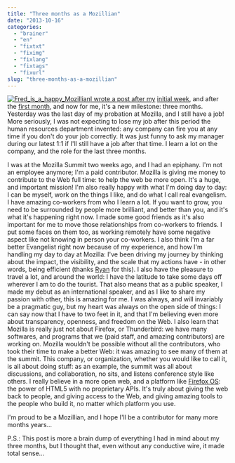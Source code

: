 ```yaml
---
title: "Three months as a Mozillian"
date: "2013-10-16"
categories: 
  - "brainer"
  - "en"
  - "fixtxt"
  - "fiximg"
  - "fixlang"
  - "fixtags"
  - "fixurl"
slug: "three-months-as-a-mozillian"
---
```


[![Fred_is_a_happy_Mozillian](images/Fred_is_a_happy_Mozillian.jpg)I wrote a post after my](http://fred.dev/content/uploads/2013/10/Fred_is_a_happy_Mozillian.jpg) [initial week](http://fred.dev/first-week-done-as-a-mozillian/), and after the [first month](https://fred.dev/one-month-as-a-firefox-os-technical-evangelist/), and now for me, it's a new milestone: three months. Yesterday was the last day of my probation at Mozilla, and I still have a job! More seriously, I was not expecting to lose my job after this period the human resources department invented: any company can fire you at any time if you don't do your job correctly. It was just funny to ask my manager during our latest 1:1 if I'll still have a job after that time. I learn a lot on the company, and the role for the last three months.

I was at the Mozilla Summit two weeks ago, and I had an epiphany. I'm not an employee anymore; I'm a paid contributor. Mozilla is giving me money to contribute to the Web full time: to help the web be more open. It's a huge, and important mission! I'm also really happy with what I'm doing day to day: I can be myself, work on the things I like, and do what I call real evangelism. I have amazing co-workers from who I learn a lot. If you want to grow, you need to be surrounded by people more brilliant, and better than you, and it's what it's happening right now. I made some good friends as it's also important for me to move those relationships from co-workers to friends. I put some faces on them too, as working remotely have some negative aspect like not knowing in person your co-workers. I also think I'm a far better Evangelist right now because of my experience, and how I'm handling my day to day at Mozilla: I've been driving my journey by thinking about the impact, the visibility, and the scale that my actions have - in other words, being efficient (thanks [Ryan](https://twitter.com/RyanStorgaard) for this). I also have the pleasure to travel a lot, and around the world: I have the latitude to take some days off wherever I am to do the tourist. That also means that as a public speaker, I made my debut as an international speaker, and as I like to share my passion with other, this is amazing for me. I was always, and will invariably be a pragmatic guy, but my heart was always on the open side of things: I can say now that I have to two feet in it, and that I'm believing even more about transparency, openness, and freedom on the Web. I also learn that Mozilla is really just not about Firefox, or Thunderbird: we have many softwares, and programs that we (paid staff, and amazing contributors) are working on. Mozilla wouldn't be possible without all the contributors, who took their time to make a better Web: it was amazing to see many of them at the summit. This company, or organization, whether you would like to call it, is all about doing stuff: as an example, the summit was all about discussions, and collaboration, no sits, and listens conference style like others. I really believe in a more open web, and a platform like [Firefox OS](https://www.mozilla.org/en-US/firefox/os/): the power of HTML5 with no proprietary APIs. It's truly about giving the web back to people, and giving access to the Web, and giving amazing tools to the people who build it, no matter which platform you use.

I'm proud to be a Mozillian, and I hope I'll be a contributor for many more months years...

P.S.: This post is more a brain dump of everything I had in mind about my three months, but I thought that, even without any conductive wire, it made total sense...
